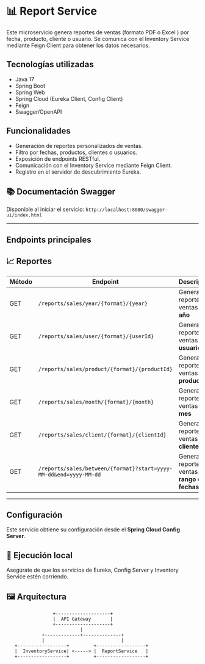# 📊 Report Service

Este microservicio genera reportes de ventas (formato PDF o Excel ) por fecha, producto, cliente o usuario. Se comunica con el Inventory Service mediante Feign Client para obtener los datos necesarios.

## Tecnologías utilizadas
- Java 17
- Spring Boot
- Spring Web
- Spring Cloud (Eureka Client, Config Client)
- Feign
- Swagger/OpenAPI

## Funcionalidades
- Generación de reportes personalizados de ventas.
- Filtro por fechas, productos, clientes o usuarios.
- Exposición de endpoints RESTful.
- Comunicación con el Inventory Service mediante Feign Client.
- Registro en el servidor de descubrimiento Eureka.

## 📚 Documentación Swagger

Disponible al iniciar el servicio: `http://localhost:8080/swagger-ui/index.html`

---

## Endpoints principales
## 📈 Reportes

| Método | Endpoint                                                          | Descripción                                       |
| ------ | ----------------------------------------------------------------- | ------------------------------------------------- |
| GET    | `/reports/sales/year/{format}/{year}`                             | Generar reporte de ventas por **año**             |
| GET    | `/reports/sales/user/{format}/{userId}`                           | Generar reporte de ventas por **usuario**         |
| GET    | `/reports/sales/product/{format}/{productId}`                     | Generar reporte de ventas por **producto**        |
| GET    | `/reports/sales/month/{format}/{month}`                           | Generar reporte de ventas por **mes**             |
| GET    | `/reports/sales/client/{format}/{clientId}`                       | Generar reporte de ventas por **cliente**         |
| GET    | `/reports/sales/between/{format}?start=yyyy-MM-dd&end=yyyy-MM-dd` | Generar reporte de ventas por **rango de fechas** |


---

## Configuración

Este servicio obtiene su configuración desde el **Spring Cloud Config Server**.


## 🏁 Ejecución local

Asegúrate de que los servicios de Eureka, Config Server y Inventory Service estén corriendo.


## 🖼️ Arquitectura

                     +--------------------+
                     |  API Gateway       |
                     +--------------------+
                               |
                 +-------------+--------------+
                 |                            |
       +------------------+         +------------------+
       |  InventoryService| <-----> |  ReportService   |
       +------------------+         +------------------+

